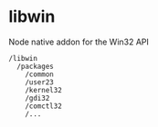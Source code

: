 # libwin

Node native addon for the Win32 API

```
/libwin
  /packages
    /common
    /user23
    /kernel32
    /gdi32
    /comctl32
    /...
```
